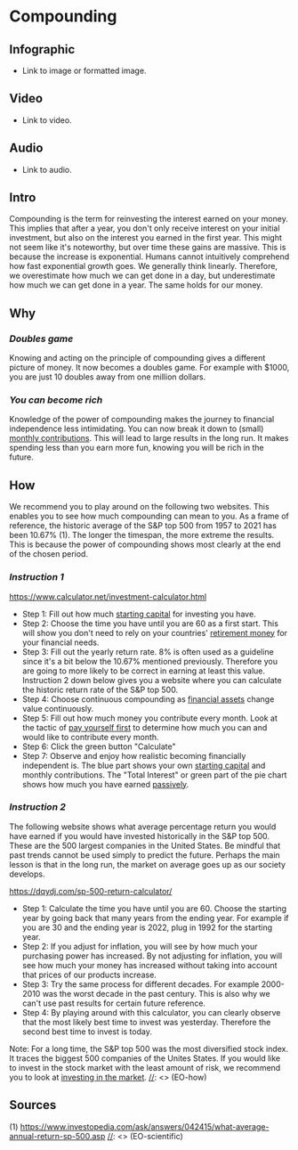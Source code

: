 [//]: <> (FY,TM10,X0,EPLMA)

# **Compounding**

## **Infographic**
[//]: <> (BO-infographic)
- Link to image or formatted image.

[//]: <> (EO-infographic)
## **Video**
[//]: <> (BO-video)
- Link to video.

[//]: <> (EO-video)
## **Audio**
[//]: <> (BO-audio)
- Link to audio.

[//]: <> (EO-audio)

## **Intro**
[//]: <> (BO-intro)
Compounding is the term for reinvesting the interest earned on your money. This implies that after a year, you don't only receive interest on your initial investment, but also on the interest you earned in the first year. This might not seem like it's noteworthy, but over time these gains are massive. This is because the increase is exponential. Humans cannot intuitively comprehend how fast exponential growth goes. We generally think linearly. Therefore, we overestimate how much we can get done in a day, but underestimate how much we can get done in a year. The same holds for our money.

[//]: <> (EO-intro)
## **Why**
[//]: <> (BO-why)

### *Doubles game*
Knowing and acting on the principle of compounding gives a different picture of money. It now becomes a doubles game. For example with $1000, you are just 10 doubles away from one million dollars.

### *You can become rich*
Knowledge of the power of compounding makes the journey to financial independence less intimidating. You can now break it down to (small) [monthly contributions](Determine_monthly_investment). This will lead to large results in the long run. It makes spending less than you earn more fun, knowing you will be rich in the future.

[//]: <> (EO-why)
## **How**
[//]: <> (BO-how)

We recommend you to play around on the following two websites. This enables you to see how much compounding can mean to you. As a frame of reference, the historic average of the S&P top 500 from 1957 to 2021 has been 10.67% (1). The longer the timespan, the more extreme the results. This is because the power of compounding shows most clearly at the end of the chosen period.

### *Instruction 1*

https://www.calculator.net/investment-calculator.html

- Step 1: Fill out how much [starting capital](Starting_capital.md) for investing you have.
- Step 2: Choose the time you have until you are 60 as a first start. This will show you don't need to rely on your countries' [retirement money](Retirement.md) for your financial needs.
- Step 3: Fill out the yearly return rate. 8% is often used as a guideline since it's a bit below the 10.67% mentioned previously. Therefore you are going to more likely to be correct in earning at least this value. Instruction 2 down below gives you a website where you can calculate the historic return rate of the S&P top 500.
- Step 4: Choose continuous compounding as [financial assets](Financial_capital) change value continuously.
- Step 5: Fill out how much money you contribute every month. Look at the tactic of [pay yourself first](Pay_yourself_first.md) to determine how much you can and would like to contribute every month.
- Step 6: Click the green button "Calculate"
- Step 7: Observe and enjoy how realistic becoming financially independent is. The blue part shows your own [starting capital](Starting_capital.md) and monthly contributions. The "Total Interest" or green part of the pie chart shows how much you have earned [passively](Passive_Income).

### *Instruction 2*

The following website shows what average percentage return you would have earned if you would have invested historically in the S&P top 500. These are the 500 largest companies in the United States. Be mindful that past trends cannot be used simply to predict the future. Perhaps the main lesson is that in the long run, the market on average goes up as our society develops.

https://dqydj.com/sp-500-return-calculator/

-	Step 1: Calculate the time you have until you are 60. Choose the starting year by going back that many years from the ending year. For example if you are 30 and the ending year is 2022, plug in 1992 for the starting year.
-	Step 2: If you adjust for inflation, you will see by how much your purchasing power has increased. By not adjusting for inflation, you will see how much your money has increased without taking into account that prices of our products increase.  
- Step 3: Try the same process for different decades. For example 2000-2010 was the worst decade in the past century. This is also why we can't use past results for certain future reference.
- Step 4: By playing around with this calculator, you can clearly observe that the most likely best time to invest was yesterday. Therefore the second best time to invest is today.

Note: For a long time, the S&P top 500 was the most diversified stock index. It traces the biggest 500 companies of the Unites States. If you would like to invest in the stock market with the least amount of risk, we recommend you to look at [investing in the market](Investing_in_the_market.md).
[//]: <> (EO-how)

## **Sources**
[//]: <> (BO-sources)
(1) https://www.investopedia.com/ask/answers/042415/what-average-annual-return-sp-500.asp
[//]: <> (EO-scientific)
